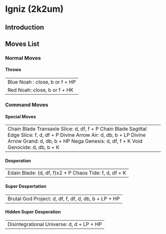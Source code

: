 # Igniz (2k2um)

## Introduction

## Moves List

### Normal Moves

#### Throws

|                                |
|--------------------------------|
| Blue Noah : close, b or f + HP |
| Red Noah: close, b or f + HK   |

### Command Moves

#### Special Moves

|                                                                                                                                                                                                                  |
|------------------------------------------------------------------------------------------------------------------------------------------------------------------------------------------------------------------|
| Chain Blade Transaxle Slice: d, df, f + P Chain Blade Sagittal Edge Slice: f, d, df + P Divine Arrow Air: d, db, b + LP Divine Arrow Grand: d, db, b + HP Nega Genesis: d, df, f + K Void Genocide: d, db, b + K |

#### Desperation

|                                                        |
|--------------------------------------------------------|
| Edain Blade: (d, df, f)x2 + P Chaos Tide: f, d, df + K |

#### Super Despertation

|                                                      |
|------------------------------------------------------|
| Brutal God Project: d, df, f, df, d, db, b + LP + HP |

#### Hidden Super Desperation

|                                           |
|-------------------------------------------|
| Disintegrational Universe: d, d + LP + HP |
